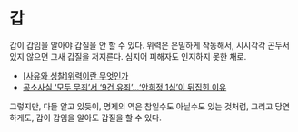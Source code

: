 # 갑

갑이 갑임을 알아야 갑질을 안 할 수 있다. 위력은 은밀하게 작동해서, 시시각각 곤두서있지 않으면 그새 갑질을 저지른다. 심지어 피해자도 인지하지 못한 채로.

- [\[사유와 성찰\]위력이란 무엇인가](http://news.khan.co.kr/kh_news/khan_art_view.html?art_id=201808242030005)
- [공소사실 ‘모두 무죄’서 ‘9건 유죄’…‘안희정 1심’이 뒤집힌 이유](http://www.hani.co.kr/arti/society/society_general/881091.html)

그렇지만, 다들 알고 있듯이, 명제의 역은 참일수도 아닐수도 있는 것처럼, 그리고 당연하게도, 갑이 갑임을 알아도 갑질을 할 수 있다.